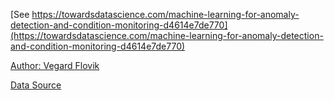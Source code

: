 [See https://towardsdatascience.com/machine-learning-for-anomaly-detection-and-condition-monitoring-d4614e7de770](https://towardsdatascience.com/machine-learning-for-anomaly-detection-and-condition-monitoring-d4614e7de770)

[Author: Vegard Flovik](https://towardsdatascience.com/@vflovik)

[Data Source](http://data-acoustics.com/measurements/bearing-faults/bearing-4/)
